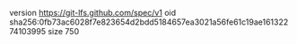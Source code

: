 version https://git-lfs.github.com/spec/v1
oid sha256:0fb73ac6028f7e823654d2bdd5184657ea3021a56fe61c19ae16132274103995
size 750
